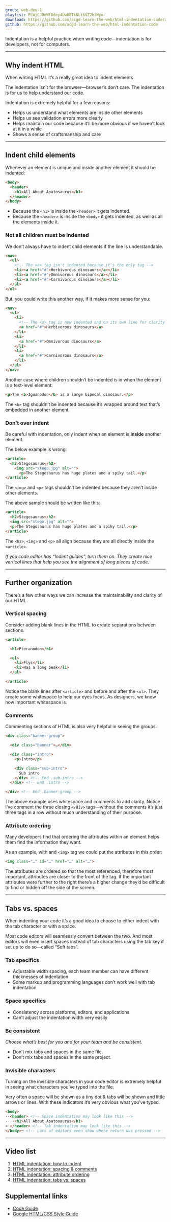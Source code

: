 ```yaml
---
group: web-dev-1
playlist: PLWjCJDeWfDdey4UwR8TkNLt6VZ2hlWyo-
download: https://github.com/acgd-learn-the-web/html-indentation-code/archive/master.zip
github: https://github.com/acgd-learn-the-web/html-indentation-code
---
```


Indentation is a helpful practice when writing code—indentation is for developers, not for computers.

---

## Why indent HTML

When writing HTML it’s a really great idea to indent elements.

The indentation isn’t for the browser—browser’s don’t care. The indentation is for us to help understand our code.

Indentation is extremely helpful for a few reasons:

- Helps us understand what elements are inside other elements
- Helps us see validation errors more clearly
- Helps maintain our code because it’ll be more obvious if we haven’t look at it in a while
- Shows a sense of craftsmanship and care

---

## Indent child elements

Whenever an element is unique and inside another element it should be indented:

```html
<body>
  <header>
    <h1>All About Apatosaurus</h1>
  </header>
</body>
```

- Because the `<h1>` is inside the `<header>` it gets indented.
- Because the `<header>` is inside the `<body>` it gets indented, as well as all the elements inside it.

### Not all children must be indented

We don’t always have to indent child elements if the line is understandable.

```html
<nav>
  <ul>
    <!-- The <a> tag isn't indented because it's the only tag -->
    <li><a href="#">Herbivorous dinosaurs</a></li>
    <li><a href="#">Omnivorous dinosaurs</a></li>
    <li><a href="#">Carnivorous dinosaurs</a></li>
  </ul>
</ul>
```

But, you could write this another way, if it makes more sense for you:

```html
<nav>
  <ul>
    <li>
      <!-- The <a> tag is now indented and on its own line for clarity -->
      <a href="#">Herbivorous dinosaurs</a>
    </li>
    <li>
      <a href="#">Omnivorous dinosaurs</a>
    </li>
    <li>
      <a href="#">Carnivorous dinosaurs</a>
    </li>
  </ul>
</nav>
```

Another case where children shouldn’t be indented is in when the element is a text-level element:

```html
<p>The <b>Iguanodon</b> is a large bipedal dinosaur.</p>
```

The `<b>` tag shouldn’t be indented because it’s wrapped around text that’s embedded in another element.

### Don’t over indent

Be careful with indentation, only indent when an element is **inside** another element.

The below example is wrong:

```html
<article>
  <h2>Stegosaurus</h2>
    <img src="stego.jpg" alt="">
      <p>The Stegosaurus has huge plates and a spiky tail.</p>
</article>
```

The `<img>` and `<p>` tags shouldn’t be indented because they aren’t inside other elements.

The above sample should be written like this:

```html
<article>
  <h2>Stegosaurus</h2>
  <img src="stego.jpg" alt="">
  <p>The Stegosaurus has huge plates and a spiky tail.</p>
</article>
```

The `<h2>`, `<img>` and `<p>` all align because they are all directly inside the `<article>`.

*If you code editor has “Indent guides”, turn them on. They create nice vertical lines that help you see the alignment of long pieces of code.*

---

## Further organization

There’s a few other ways we can increase the maintainability and clarity of our HTML.

### Vertical spacing

Consider adding blank lines in the HTML to create separations between sections.

```html
<article>

  <h1>Pteranodon</h1>

  <ul>
    <li>Flys</li>
    <li>Has a long beak</li>
  </ul>

</article>
```

Notice the blank lines after `<article>` and before and after the `<ul>`. They create some whitespace to help our eyes focus. As designers, we know how important whitespace is.

### Comments

Commenting sections of HTML is also very helpful in seeing the groups.

```html
<div class="banner-group">

  <div class="banner">…</div>

  <div class="intro">
    <p>Intro</p>

    <div class="sub-intro">
      Sub intro
    </div> <!-- End .sub-intro -->
  </div> <!-- End .intro -->

</div> <!-- End .banner-group -->
```

The above example uses whitespace and comments to add clarity. Notice I’ve comment the three closing `</div>` tags—without the comments it’s just three tags in a row without much understanding of their purpose.

### Attribute ordering

Many developers find that ordering the attributes within an element helps them find the information they want.

As an example, with and `<img>` tag we could put the attributes in this order:

```html
<img class="…" id="…" href="…" alt="…">
```

The attributes are ordered so that the most referenced, therefore most important, attributes are closer to the front of the tag. If the important attributes were further to the right there’s a higher change they’d be difficult to find or hidden off the side of the screen.

---

## Tabs vs. spaces

When indenting your code it’s a good idea to choose to either indent with the tab character or with a space.

Most code editors will seamlessly convert between the two. And most editors will even insert spaces instead of tab characters using the tab key if set up to do so—called “Soft tabs”.

### Tab specifics

- Adjustable width spacing, each team member can have different thicknesses of indentation
- Some markup and programming languages don’t work well with tab indentation

### Space specifics

- Consistency across platforms, editors, and applications
- Can’t adjust the indentation width very easily

### Be consistent

*Choose what’s best for you and for your team and be consistent.*

- Don’t mix tabs and spaces in the same file.
- Don’t mix tabs and spaces in the same project.

### Invisible characters

Turning on the invisible characters in your code editor is extremely helpful in seeing what characters you’ve typed into the file.

Very often a space will be shown as a tiny dot & tabs will be shown and little arrows or lines. With these indicators it’s very obvious what you’ve typed.

```html
<body>
··<header> <!-- Space indentation may look like this -->
····<h1>All About Apatosaurus</h1>
» </header> <!-- Tab indentation may look like this -->
</body>¬ <!-- Lots of editors even show where return was pressed -->
```

---

## Video list

1. [HTML indentation: how to indent](https://www.youtube.com/watch?v=FV2td6KJNVA&index=1&list=PLWjCJDeWfDdey4UwR8TkNLt6VZ2hlWyo-)
2. [HTML indentation: spacing & comments](https://www.youtube.com/watch?v=9cCKhhmUppo&index=2&list=PLWjCJDeWfDdey4UwR8TkNLt6VZ2hlWyo-)
3. [HTML indentation: attribute ordering](https://www.youtube.com/watch?v=CisOD-PXTKU&index=3&list=PLWjCJDeWfDdey4UwR8TkNLt6VZ2hlWyo-)
4. [HTML indentation: tabs vs. spaces](https://www.youtube.com/watch?v=ee1Ox3zbKZs&list=PLWjCJDeWfDdey4UwR8TkNLt6VZ2hlWyo-&index=4)

## Supplemental links

- [Code Guide](http://codeguide.co/)
- [Google HTML/CSS Style Guide](https://google-styleguide.googlecode.com/svn/trunk/htmlcssguide.xml)
